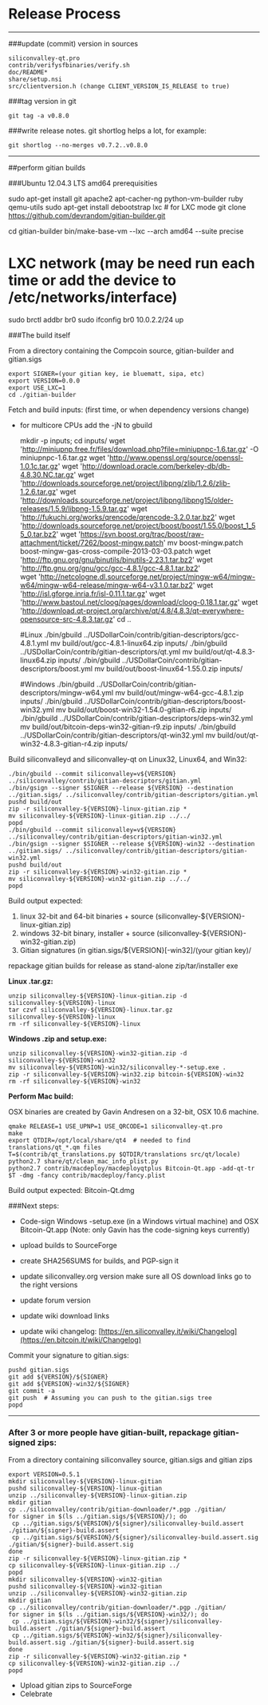Release Process
====================

* * *

###update (commit) version in sources


	siliconvalley-qt.pro
	contrib/verifysfbinaries/verify.sh
	doc/README*
	share/setup.nsi
	src/clientversion.h (change CLIENT_VERSION_IS_RELEASE to true)

###tag version in git

	git tag -a v0.8.0

###write release notes. git shortlog helps a lot, for example:

	git shortlog --no-merges v0.7.2..v0.8.0

* * *

##perform gitian builds

###Ubuntu 12.04.3 LTS amd64 prerequisities

   sudo apt-get install git apache2 apt-cacher-ng python-vm-builder ruby qemu-utils
   sudo apt-get install debootstrap lxc # for LXC mode
   git clone https://github.com/devrandom/gitian-builder.git

   cd gitian-builder
   bin/make-base-vm --lxc --arch amd64 --suite precise

   # LXC network (may be need run each time or add the device to /etc/networks/interface)
   sudo brctl addbr br0
   sudo ifconfig br0 10.0.2.2/24 up

###The build itself

 From a directory containing the Compcoin source, gitian-builder and gitian.sigs
  
	export SIGNER=(your gitian key, ie bluematt, sipa, etc)
	export VERSION=0.0.0
	export USE_LXC=1
	cd ./gitian-builder

 Fetch and build inputs: (first time, or when dependency versions change)

 * for multicore CPUs add the -jN to gbuild

	mkdir -p inputs; cd inputs/
	wget 'http://miniupnp.free.fr/files/download.php?file=miniupnpc-1.6.tar.gz' -O miniupnpc-1.6.tar.gz
	wget 'http://www.openssl.org/source/openssl-1.0.1c.tar.gz'
	wget 'http://download.oracle.com/berkeley-db/db-4.8.30.NC.tar.gz'
	wget 'http://downloads.sourceforge.net/project/libpng/zlib/1.2.6/zlib-1.2.6.tar.gz'
        wget 'http://downloads.sourceforge.net/project/libpng/libpng15/older-releases/1.5.9/libpng-1.5.9.tar.gz'
	wget 'http://fukuchi.org/works/qrencode/qrencode-3.2.0.tar.bz2'
	wget 'http://downloads.sourceforge.net/project/boost/boost/1.55.0/boost_1_55_0.tar.bz2'
	wget 'https://svn.boost.org/trac/boost/raw-attachment/ticket/7262/boost-mingw.patch'
	mv boost-mingw.patch boost-mingw-gas-cross-compile-2013-03-03.patch
	wget 'http://ftp.gnu.org/gnu/binutils/binutils-2.23.1.tar.bz2'
	wget 'http://ftp.gnu.org/gnu/gcc/gcc-4.8.1/gcc-4.8.1.tar.bz2'	
	wget 'http://netcologne.dl.sourceforge.net/project/mingw-w64/mingw-w64/mingw-w64-release/mingw-w64-v3.1.0.tar.bz2'
	wget 'http://isl.gforge.inria.fr/isl-0.11.1.tar.gz'
	wget 'http://www.bastoul.net/cloog/pages/download/cloog-0.18.1.tar.gz'
	wget 'http://download.qt-project.org/archive/qt/4.8/4.8.3/qt-everywhere-opensource-src-4.8.3.tar.gz'
	cd ..

	#Linux
	./bin/gbuild ../USDollarCoin/contrib/gitian-descriptors/gcc-4.8.1.yml
 	mv build/out/gcc-4.8.1-linux64.zip inputs/
	./bin/gbuild ../USDollarCoin/contrib/gitian-descriptors/qt.yml
	mv build/out/qt-4.8.3-linux64.zip inputs/
	./bin/gbuild ../USDollarCoin/contrib/gitian-descriptors/boost.yml
        mv build/out/boost-linux64-1.55.0.zip inputs/

	#Windows
	./bin/gbuild ../USDollarCoin/contrib/gitian-descriptors/mingw-w64.yml
   mv build/out/mingw-w64-gcc-4.8.1.zip inputs/
	./bin/gbuild ../USDollarCoin/contrib/gitian-descriptors/boost-win32.yml
	mv build/out/boost-win32-1.54.0-gitian-r6.zip inputs/
	./bin/gbuild ../USDollarCoin/contrib/gitian-descriptors/deps-win32.yml
	mv build/out/bitcoin-deps-win32-gitian-r9.zip inputs/
	./bin/gbuild ../USDollarCoin/contrib/gitian-descriptors/qt-win32.yml
	mv build/out/qt-win32-4.8.3-gitian-r4.zip inputs/
>

 Build siliconvalleyd and siliconvalley-qt on Linux32, Linux64, and Win32:
  
	./bin/gbuild --commit siliconvalley=v${VERSION} ../siliconvalley/contrib/gitian-descriptors/gitian.yml
	./bin/gsign --signer $SIGNER --release ${VERSION} --destination ../gitian.sigs/ ../siliconvalley/contrib/gitian-descriptors/gitian.yml
	pushd build/out
	zip -r siliconvalley-${VERSION}-linux-gitian.zip *
	mv siliconvalley-${VERSION}-linux-gitian.zip ../../
	popd
	./bin/gbuild --commit siliconvalley=v${VERSION} ../siliconvalley/contrib/gitian-descriptors/gitian-win32.yml
	./bin/gsign --signer $SIGNER --release ${VERSION}-win32 --destination ../gitian.sigs/ ../siliconvalley/contrib/gitian-descriptors/gitian-win32.yml
	pushd build/out
	zip -r siliconvalley-${VERSION}-win32-gitian.zip *
	mv siliconvalley-${VERSION}-win32-gitian.zip ../../
	popd

  Build output expected:

  1. linux 32-bit and 64-bit binaries + source (siliconvalley-${VERSION}-linux-gitian.zip)
  2. windows 32-bit binary, installer + source (siliconvalley-${VERSION}-win32-gitian.zip)
  3. Gitian signatures (in gitian.sigs/${VERSION}[-win32]/(your gitian key)/

repackage gitian builds for release as stand-alone zip/tar/installer exe

**Linux .tar.gz:**

	unzip siliconvalley-${VERSION}-linux-gitian.zip -d siliconvalley-${VERSION}-linux
	tar czvf siliconvalley-${VERSION}-linux.tar.gz siliconvalley-${VERSION}-linux
	rm -rf siliconvalley-${VERSION}-linux

**Windows .zip and setup.exe:**

	unzip siliconvalley-${VERSION}-win32-gitian.zip -d siliconvalley-${VERSION}-win32
	mv siliconvalley-${VERSION}-win32/siliconvalley-*-setup.exe .
	zip -r siliconvalley-${VERSION}-win32.zip bitcoin-${VERSION}-win32
	rm -rf siliconvalley-${VERSION}-win32

**Perform Mac build:**

  OSX binaries are created by Gavin Andresen on a 32-bit, OSX 10.6 machine.

	qmake RELEASE=1 USE_UPNP=1 USE_QRCODE=1 siliconvalley-qt.pro
	make
	export QTDIR=/opt/local/share/qt4  # needed to find translations/qt_*.qm files
	T=$(contrib/qt_translations.py $QTDIR/translations src/qt/locale)
	python2.7 share/qt/clean_mac_info_plist.py
	python2.7 contrib/macdeploy/macdeployqtplus Bitcoin-Qt.app -add-qt-tr $T -dmg -fancy contrib/macdeploy/fancy.plist

 Build output expected: Bitcoin-Qt.dmg

###Next steps:

* Code-sign Windows -setup.exe (in a Windows virtual machine) and
  OSX Bitcoin-Qt.app (Note: only Gavin has the code-signing keys currently)

* upload builds to SourceForge

* create SHA256SUMS for builds, and PGP-sign it

* update siliconvalley.org version
  make sure all OS download links go to the right versions

* update forum version

* update wiki download links

* update wiki changelog: [https://en.siliconvalley.it/wiki/Changelog](https://en.bitcoin.it/wiki/Changelog)

Commit your signature to gitian.sigs:

	pushd gitian.sigs
	git add ${VERSION}/${SIGNER}
	git add ${VERSION}-win32/${SIGNER}
	git commit -a
	git push  # Assuming you can push to the gitian.sigs tree
	popd

-------------------------------------------------------------------------

### After 3 or more people have gitian-built, repackage gitian-signed zips:

From a directory containing siliconvalley source, gitian.sigs and gitian zips

	export VERSION=0.5.1
	mkdir siliconvalley-${VERSION}-linux-gitian
	pushd siliconvalley-${VERSION}-linux-gitian
	unzip ../siliconvalley-${VERSION}-linux-gitian.zip
	mkdir gitian
	cp ../siliconvalley/contrib/gitian-downloader/*.pgp ./gitian/
	for signer in $(ls ../gitian.sigs/${VERSION}/); do
	 cp ../gitian.sigs/${VERSION}/${signer}/siliconvalley-build.assert ./gitian/${signer}-build.assert
	 cp ../gitian.sigs/${VERSION}/${signer}/siliconvalley-build.assert.sig ./gitian/${signer}-build.assert.sig
	done
	zip -r siliconvalley-${VERSION}-linux-gitian.zip *
	cp siliconvalley-${VERSION}-linux-gitian.zip ../
	popd
	mkdir siliconvalley-${VERSION}-win32-gitian
	pushd siliconvalley-${VERSION}-win32-gitian
	unzip ../siliconvalley-${VERSION}-win32-gitian.zip
	mkdir gitian
	cp ../siliconvalley/contrib/gitian-downloader/*.pgp ./gitian/
	for signer in $(ls ../gitian.sigs/${VERSION}-win32/); do
	 cp ../gitian.sigs/${VERSION}-win32/${signer}/siliconvalley-build.assert ./gitian/${signer}-build.assert
	 cp ../gitian.sigs/${VERSION}-win32/${signer}/siliconvalley-build.assert.sig ./gitian/${signer}-build.assert.sig
	done
	zip -r siliconvalley-${VERSION}-win32-gitian.zip *
	cp siliconvalley-${VERSION}-win32-gitian.zip ../
	popd

- Upload gitian zips to SourceForge
- Celebrate 
